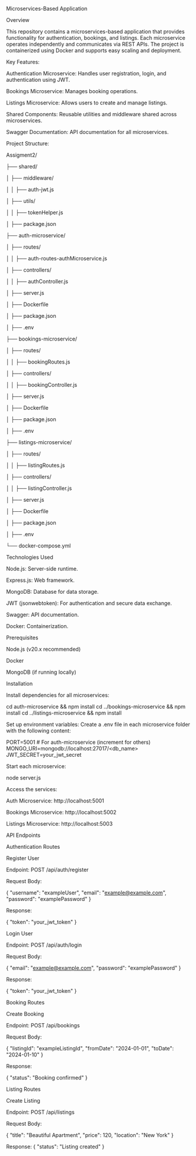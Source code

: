 Microservices-Based Application

Overview

This repository contains a microservices-based application that provides functionality for authentication, bookings, and listings. Each microservice operates independently and communicates via REST APIs. The project is containerized using Docker and supports easy scaling and deployment.

Key Features:

Authentication Microservice: Handles user registration, login, and authentication using JWT.

Bookings Microservice: Manages booking operations.

Listings Microservice: Allows users to create and manage listings.

Shared Components: Reusable utilities and middleware shared across microservices.

Swagger Documentation: API documentation for all microservices.


Project Structure:

Assigment2/

├── shared/

│   ├── middleware/

│   │   ├── auth-jwt.js

│   ├── utils/

│   │   ├── tokenHelper.js

│   ├── package.json

├── auth-microservice/

│   ├── routes/

│   │   ├── auth-routes-authMicroservice.js

│   ├── controllers/

│   │   ├── authController.js

│   ├── server.js

│   ├── Dockerfile

│   ├── package.json

│   ├── .env

├── bookings-microservice/

│   ├── routes/

│   │   ├── bookingRoutes.js

│   ├── controllers/

│   │   ├── bookingController.js

│   ├── server.js

│   ├── Dockerfile

│   ├── package.json

│   ├── .env

├── listings-microservice/

│   ├── routes/

│   │   ├── listingRoutes.js

│   ├── controllers/

│   │   ├── listingController.js

│   ├── server.js

│   ├── Dockerfile

│   ├── package.json

│   ├── .env

└── docker-compose.yml



Technologies Used

Node.js: Server-side runtime.

Express.js: Web framework.

MongoDB: Database for data storage.

JWT (jsonwebtoken): For authentication and secure data exchange.

Swagger: API documentation.

Docker: Containerization.



Prerequisites

Node.js (v20.x recommended)

Docker

MongoDB (if running locally)

Installation

Install dependencies for all microservices:

cd auth-microservice && npm install
cd ../bookings-microservice && npm install
cd ../listings-microservice && npm install

Set up environment variables:
Create a .env file in each microservice folder with the following content:

PORT=5001  # For auth-microservice (increment for others)
MONGO_URI=mongodb://localhost:27017/<db_name>
JWT_SECRET=your_jwt_secret

Start each microservice:

node server.js

Access the services:

Auth Microservice: http://localhost:5001

Bookings Microservice: http://localhost:5002

Listings Microservice: http://localhost:5003


API Endpoints

Authentication Routes

Register User

Endpoint: POST /api/auth/register

Request Body:

{
  "username": "exampleUser",
  "email": "example@example.com",
  "password": "examplePassword"
}

Response:

{
  "token": "your_jwt_token"
}

Login User

Endpoint: POST /api/auth/login

Request Body:

{
  "email": "example@example.com",
  "password": "examplePassword"
}

Response:

{
  "token": "your_jwt_token"
}

Booking Routes

Create Booking

Endpoint: POST /api/bookings

Request Body:

{
  "listingId": "exampleListingId",
  "fromDate": "2024-01-01",
  "toDate": "2024-01-10"
}

Response:

{
  "status": "Booking confirmed"
}

Listing Routes

Create Listing

Endpoint: POST /api/listings

Request Body:

{
  "title": "Beautiful Apartment",
  "price": 120,
  "location": "New York"
}

Response:
{
  "status": "Listing created"
}
